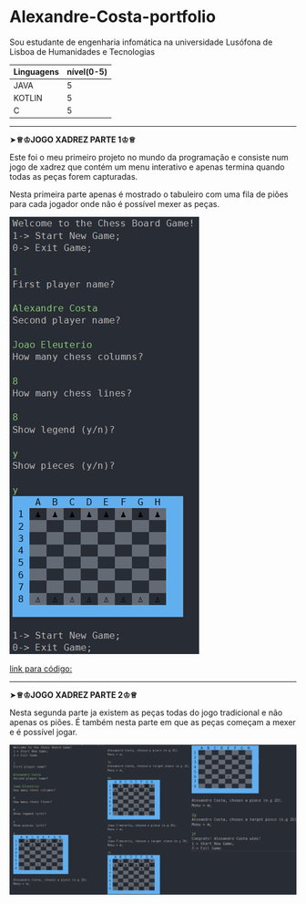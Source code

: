 # Alexandre-Costa-portfolio
Sou estudante de engenharia infomática na universidade Lusófona de Lisboa de Humanidades e Tecnologias

|Linguagens |nível(0-5)|
|-----------|-----|
|JAVA|5|
|KOTLIN|5|
|C|5|


___________________________________________________________________________________________________________________________________________________________________________________

➤**♕♔JOGO XADREZ PARTE 1♔♕**

Este foi o meu primeiro projeto no mundo da programação e consiste num jogo de xadrez que contém um menu interativo e apenas termina quando todas as peças forem capturadas.

Nesta primeira parte apenas é mostrado o tabuleiro com uma fila de piões para cada jogador onde não é possível mexer as peças.

![](/imagens/chess%20parte%201.png)

[link para código:](https://github.com/AlexandreSSCosta/Alexandre-Costa-portfolio/tree/main/projects/projeto%20final%20parte%201)

___________________________________________________________________________________________________________________________________________________________________________________

➤**♕♔JOGO XADREZ PARTE 2♔♕**

Nesta segunda parte ja existem as peças todas do jogo tradicional e não apenas os piões. É também nesta parte em que as peças começam a mexer e é possível jogar.

![](/imagens/chess.png)
